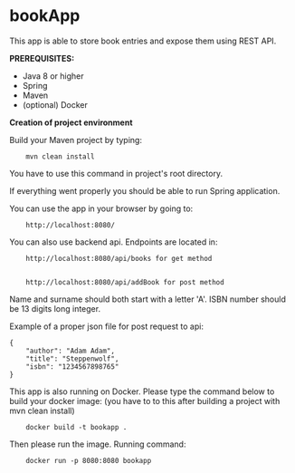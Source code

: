 # bookApp

This app is able to store book entries and expose them using REST API.

**PREREQUISITES:**
- Java 8 or higher
- Spring
- Maven
- (optional) Docker

**Creation of project environment**

Build your Maven project by typing:
    
    
        mvn clean install


You have to use this command in project's root directory.

If everything went properly you should be able to run Spring application.

You can use the app in your browser by going to:

    
        http://localhost:8080/



You can also use backend api. Endpoints are located in:

    
        http://localhost:8080/api/books for get method


        http://localhost:8080/api/addBook for post method


Name and surname should both start with a letter 'A'. ISBN number should be 13 digits long integer.

Example of a proper json file for post request to api: 

    {
        "author": "Adam Adam",
        "title": "Steppenwolf",
        "isbn": "1234567898765"
    }

This app is also running on Docker. Please type the command below to build your docker image:
(you have to to this after building a project with mvn clean install)


    
        docker build -t bookapp .
        
        
Then please run the image. Running command:

    
        docker run -p 8080:8080 bookapp
        
        



